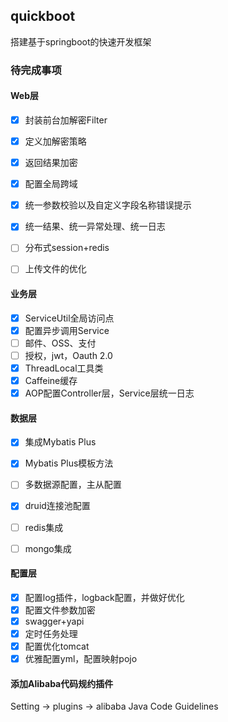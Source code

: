 ## quickboot
搭建基于springboot的快速开发框架

### 待完成事项

#### Web层

- [x] 封装前台加解密Filter
- [x] 定义加解密策略
- [x] 返回结果加密
- [x] 配置全局跨域
- [x] 统一参数校验以及自定义字段名称错误提示 
- [x] 统一结果、统一异常处理、统一日志
- [ ] 分布式session+redis
- [ ] 上传文件的优化
  

#### 业务层


- [x] ServiceUtil全局访问点
- [x] 配置异步调用Service
- [ ] 邮件、OSS、支付
- [ ] 授权，jwt，Oauth 2.0
- [x] ThreadLocal工具类
- [x] Caffeine缓存
- [x] AOP配置Controller层，Service层统一日志

#### 数据层

- [x] 集成Mybatis Plus
- [x] Mybatis Plus模板方法
- [ ] 多数据源配置，主从配置
- [x] druid连接池配置
- [ ] redis集成
- [ ] mongo集成



#### 配置层

- [x] 配置log插件，logback配置，并做好优化
- [x] 配置文件参数加密
- [x] swagger+yapi
- [x] 定时任务处理
- [x] 配置优化tomcat
- [x] 优雅配置yml，配置映射pojo

#### 添加Alibaba代码规约插件
Setting -> plugins -> alibaba Java Code Guidelines
